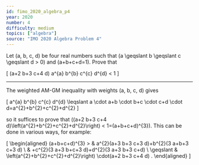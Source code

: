```yaml
---
id: fimo_2020_algebra_p4
year: 2020
number: 4
difficulty: medium
topics: ["algebra"]
source: "IMO 2020 Algebra Problem 4"
---
```


Let \(a, b, c, d\) be four real numbers such that \(a \geqslant b \geqslant c \geqslant d > 0\) and \(a+b+c+d=1\). Prove that

\[
(a+2 b+3 c+4 d) a^{a} b^{b} c^{c} d^{d} < 1
\]

---
The weighted AM-GM inequality with weights \(a, b, c, d\) gives

\[
a^{a} b^{b} c^{c} d^{d} \leqslant a \cdot a+b \cdot b+c \cdot c+d \cdot d=a^{2}+b^{2}+c^{2}+d^{2}
\]

so it suffices to prove that \((a+2 b+3 c+4 d)\left(a^{2}+b^{2}+c^{2}+d^{2}\right) < 1=(a+b+c+d)^{3}\). This can be done in various ways, for example:

\[
\begin{aligned}
(a+b+c+d)^{3} > & a^{2}(a+3 b+3 c+3 d)+b^{2}(3 a+b+3 c+3 d) \\
& +c^{2}(3 a+3 b+c+3 d)+d^{2}(3 a+3 b+3 c+d) \\
\geqslant & \left(a^{2}+b^{2}+c^{2}+d^{2}\right) \cdot(a+2 b+3 c+4 d) .
\end{aligned}
\]
